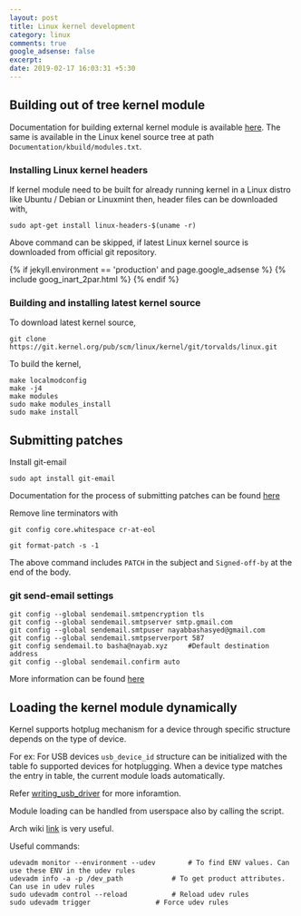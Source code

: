 ```yaml
---
layout: post
title: Linux kernel development
category: linux
comments: true
google_adsense: false
excerpt: 
date: 2019-02-17 16:03:31 +5:30
---
```

## Building out of tree kernel module

Documentation for building external kernel module is available [here](https://git.kernel.org/pub/scm/linux/kernel/git/tomba/linux.git/tree/Documentation/kbuild/modules.txt). The same is available in the Linux kenel source tree at path `Documentation/kbuild/modules.txt`.

### Installing Linux kernel headers

If kernel module need to be built for already running kernel in a Linux distro like Ubuntu / Debian or Linuxmint then, header files can be downloaded with,

`sudo apt-get install linux-headers-$(uname -r)`

Above command can be skipped, if latest Linux kernel source is downloaded from official git repository.

<!--after two or more paragraphs-->

  {% if jekyll.environment == 'production' and page.google_adsense %}
  {% include goog_inart_2par.html %}
  {% endif %}

### Building and installing latest kernel source

To download latest kernel source,

```
git clone https://git.kernel.org/pub/scm/linux/kernel/git/torvalds/linux.git
```

To build the kernel,
```
make localmodconfig
make -j4
make modules
sudo make modules_install
sudo make install
```

## Submitting patches

Install git-email
```
sudo apt install git-email
```
Documentation for the process of submitting patches can be found [here](https://git.kernel.org/pub/scm/linux/kernel/git/tomba/linux.git/tree/Documentation/process/submitting-patches.rst)

Remove line terminators with 
```
git config core.whitespace cr-at-eol
```
```
git format-patch -s -1
```
The above command includes `PATCH` in the subject and `Signed-off-by` at the end of the body.

### git send-email settings

```
git config --global sendemail.smtpencryption tls
git config --global sendemail.smtpserver smtp.gmail.com
git config --global sendemail.smtpuser nayabbashasyed@gmail.com
git config --global sendemail.smtpserverport 587
git config sendemail.to basha@nayab.xyz		#Default destination address
git config --global sendemail.confirm auto
```
More information can be found [here](https://www.freedesktop.org/wiki/Software/PulseAudio/HowToUseGitSendEmail/)

## Loading the kernel module dynamically

Kernel supports hotplug mechanism for a device through specific structure depends on the type of device.

For ex: For USB devices `usb_device_id` structure can be initialized with the table fo supported devices for hotplugging. When a device type matches the entry in table, the current module loads automatically.

Refer [writing_usb_driver](https://git.kernel.org/pub/scm/linux/kernel/git/tomba/linux.git/tree/Documentation/driver-api/usb/writing_usb_driver.rst) for more inforamtion.

Module loading can be handled from userspace also by calling the script.

Arch wiki [link](https://wiki.archlinux.org/index.php/udev) is very useful.

Useful commands:
```
udevadm monitor --environment --udev		# To find ENV values. Can use these ENV in the udev rules
udevadm info -a -p /dev_path			# To get product attributes. Can use in udev rules
sudo udevadm control --reload			# Reload udev rules
sudo udevadm trigger				# Force udev rules
```
